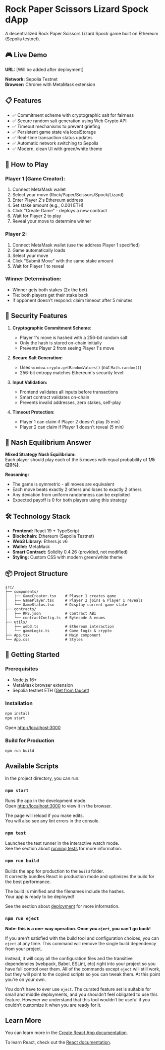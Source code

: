 # Rock Paper Scissors Lizard Spock dApp

A decentralized Rock Paper Scissors Lizard Spock game built on Ethereum (Sepolia testnet).

## 🎮 Live Demo

**URL:** [Will be added after deployment]

**Network:** Sepolia Testnet  
**Browser:** Chrome with MetaMask extension

## 📋 Features

- ✅ Commitment scheme with cryptographic salt for fairness
- ✅ Secure random salt generation using Web Crypto API
- ✅ Timeout mechanisms to prevent griefing
- ✅ Persistent game state via localStorage
- ✅ Real-time transaction status updates
- ✅ Automatic network switching to Sepolia
- ✅ Modern, clean UI with green/white theme

## 🎯 How to Play

### Player 1 (Game Creator):
1. Connect MetaMask wallet
2. Select your move (Rock/Paper/Scissors/Spock/Lizard)
3. Enter Player 2's Ethereum address
4. Set stake amount (e.g., 0.001 ETH)
5. Click "Create Game" - deploys a new contract
6. Wait for Player 2 to play
7. Reveal your move to determine winner

### Player 2:
1. Connect MetaMask wallet (use the address Player 1 specified)
2. Game automatically loads
3. Select your move
4. Click "Submit Move" with the same stake amount
5. Wait for Player 1 to reveal

### Winner Determination:
- Winner gets both stakes (2x the bet)
- Tie: both players get their stake back
- If opponent doesn't respond: claim timeout after 5 minutes

## 🔐 Security Features

1. **Cryptographic Commitment Scheme:**
   - Player 1's move is hashed with a 256-bit random salt
   - Only the hash is stored on-chain initially
   - Prevents Player 2 from seeing Player 1's move

2. **Secure Salt Generation:**
   - Uses `window.crypto.getRandomValues()` (not `Math.random()`)
   - 256-bit entropy matches Ethereum's security level

3. **Input Validation:**
   - Frontend validates all inputs before transactions
   - Smart contract validates on-chain
   - Prevents invalid addresses, zero stakes, self-play

4. **Timeout Protection:**
   - Player 1 can claim if Player 2 doesn't play (5 min)
   - Player 2 can claim if Player 1 doesn't reveal (5 min)

## 🎲 Nash Equilibrium Answer

**Mixed Strategy Nash Equilibrium:**  
Each player should play each of the 5 moves with equal probability of **1/5 (20%)**.

**Reasoning:**
- The game is symmetric - all moves are equivalent
- Each move beats exactly 2 others and loses to exactly 2 others
- Any deviation from uniform randomness can be exploited
- Expected payoff is 0 for both players using this strategy

## 🛠️ Technology Stack

- **Frontend:** React 19 + TypeScript
- **Blockchain:** Ethereum (Sepolia Testnet)
- **Web3 Library:** Ethers.js v6
- **Wallet:** MetaMask
- **Smart Contract:** Solidity 0.4.26 (provided, not modified)
- **Styling:** Custom CSS with modern green/white theme

## 📦 Project Structure

```
src/
├── components/
│   ├── GameCreator.tsx    # Player 1 creates game
│   ├── GamePlayer.tsx     # Player 2 joins & Player 1 reveals
│   └── GameStatus.tsx     # Display current game state
├── contracts/
│   ├── RPS.json           # Contract ABI
│   └── contractConfig.ts  # Bytecode & enums
├── utils/
│   ├── web3.ts            # Ethereum interaction
│   └── gameLogic.ts       # Game logic & crypto
├── App.tsx                # Main component
└── App.css                # Styles
```

## 🚀 Getting Started

### Prerequisites
- Node.js 16+
- MetaMask browser extension
- Sepolia testnet ETH ([Get from faucet](https://sepoliafaucet.com/))

### Installation

```bash
npm install
npm start
```

Open [http://localhost:3000](http://localhost:3000)

### Build for Production

```bash
npm run build
```

## Available Scripts

In the project directory, you can run:

### `npm start`

Runs the app in the development mode.\
Open [http://localhost:3000](http://localhost:3000) to view it in the browser.

The page will reload if you make edits.\
You will also see any lint errors in the console.

### `npm test`

Launches the test runner in the interactive watch mode.\
See the section about [running tests](https://facebook.github.io/create-react-app/docs/running-tests) for more information.

### `npm run build`

Builds the app for production to the `build` folder.\
It correctly bundles React in production mode and optimizes the build for the best performance.

The build is minified and the filenames include the hashes.\
Your app is ready to be deployed!

See the section about [deployment](https://facebook.github.io/create-react-app/docs/deployment) for more information.

### `npm run eject`

**Note: this is a one-way operation. Once you `eject`, you can’t go back!**

If you aren’t satisfied with the build tool and configuration choices, you can `eject` at any time. This command will remove the single build dependency from your project.

Instead, it will copy all the configuration files and the transitive dependencies (webpack, Babel, ESLint, etc) right into your project so you have full control over them. All of the commands except `eject` will still work, but they will point to the copied scripts so you can tweak them. At this point you’re on your own.

You don’t have to ever use `eject`. The curated feature set is suitable for small and middle deployments, and you shouldn’t feel obligated to use this feature. However we understand that this tool wouldn’t be useful if you couldn’t customize it when you are ready for it.

## Learn More

You can learn more in the [Create React App documentation](https://facebook.github.io/create-react-app/docs/getting-started).

To learn React, check out the [React documentation](https://reactjs.org/).
